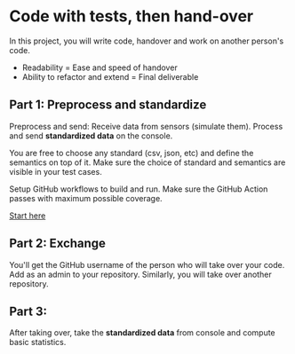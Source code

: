 # Code with tests, then hand-over

In this project, you will write code, handover and work on another person's code. 

- Readability = Ease and speed of handover
- Ability to refactor and extend = Final deliverable

## Part 1: Preprocess and standardize

Preprocess and send: Receive data from sensors (simulate them). Process and send **standardized data** on the console.

You are free to choose any standard (csv, json, etc) and define the semantics on top of it.
Make sure the choice of standard and semantics are visible in your test cases.

Setup GitHub workflows to build and run. Make sure the GitHub Action passes with maximum possible coverage.

[Start here](https://classroom.github.com/a/DC_U4qKT)

## Part 2: Exchange

You'll get the GitHub username of the person who will take over your code. Add as an admin to your repository.
Similarly, you will take over another repository.

## Part 3: 

After taking over, take the **standardized data** from console and compute basic statistics.
